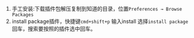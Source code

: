 1. 手工安装:下载插件包解压复制到知道的目录，位置`Preferences → Browse Packages`        
1. install package插件，快捷键`cmd+shift+p` 输入install 选择`install package`回车，搜索要按照的插件选中回车。      
